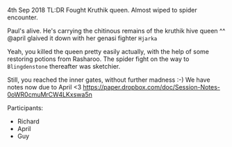 4th Sep 2018
TL:DR Fought Kruthik queen. Almost wiped to spider encounter.

Paul's alive. He's carrying the chitinous remains of the kruthik hive queen ^^
@april glaived it down with her genasi fighter `Hjarka`

Yeah, you killed the queen pretty easily actually, with the help of some restoring potions from Rasharoo. The spider fight on the way to `Blingdenstone` thereafter was sketchier.

Still, you reached the inner gates, without further madness :-)
We have notes now due to April <3
https://paper.dropbox.com/doc/Session-Notes-0oWR0cmuMrCW4LKxswa5n

Participants:
- Richard
- April
- Guy